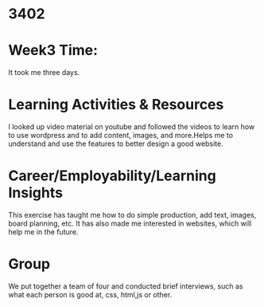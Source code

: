 # 3402
Week3
Time:
===
It took me three days.

Learning Activities & Resources
===
I looked up video material on youtube and followed the videos to learn how to use wordpress and to add content, images, and more.Helps me to understand and use the features to better design a good website.

Career/Employability/Learning Insights
===
This exercise has taught me how to do simple production, add text, images, board planning, etc. It has also made me interested in websites, which will help me in the future.

Group
===
We put together a team of four and conducted brief interviews, such as what each person is good at, css, html,js or other.
